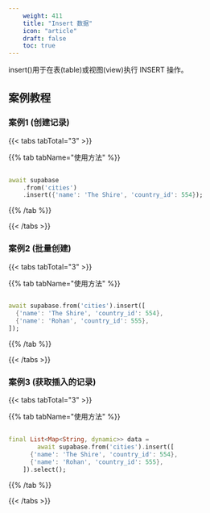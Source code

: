 ```yaml
---
    weight: 411
    title: "Insert 数据"
    icon: "article"
    draft: false
    toc: true
---
```


insert()用于在表(table)或视图(view)执行 INSERT 操作。

## 案例教程
### 案例1 (创建记录)

{{< tabs tabTotal="3" >}}

  
  
  
  
>

{{% tab tabName="使用方法" %}}



```dart
                                                                                                                                                            
await supabase
    .from('cities')
    .insert({'name': 'The Shire', 'country_id': 554});
```


{{% /tab %}}


{{< /tabs >}}


### 案例2 (批量创建)

{{< tabs tabTotal="3" >}}

  
  
  
  
>

{{% tab tabName="使用方法" %}}



```dart
                                                                              
await supabase.from('cities').insert([
  {'name': 'The Shire', 'country_id': 554},
  {'name': 'Rohan', 'country_id': 555},
]);
```


{{% /tab %}}

{{< /tabs >}}


### 案例3 (获取插入的记录)

{{< tabs tabTotal="3" >}}

  
  
  
  
>

{{% tab tabName="使用方法" %}}



```dart
                                                                              
final List<Map<String, dynamic>> data =
        await supabase.from('cities').insert([
      {'name': 'The Shire', 'country_id': 554},
      {'name': 'Rohan', 'country_id': 555},
    ]).select();
```


{{% /tab %}}

{{< /tabs >}}
